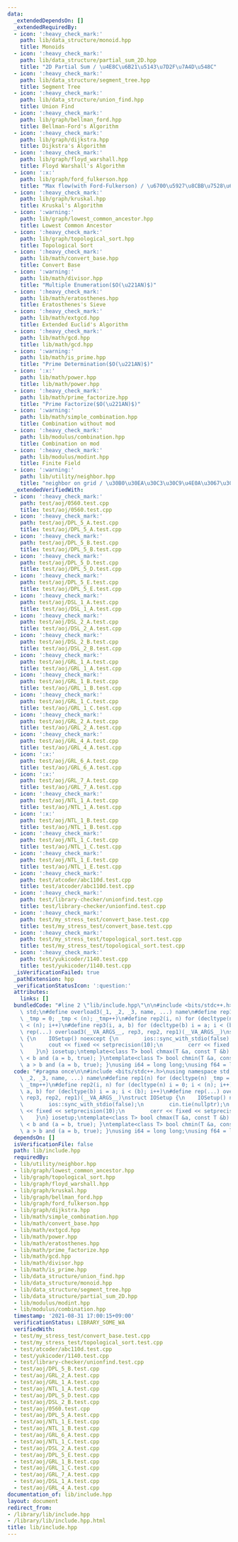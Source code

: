 ```yaml
---
data:
  _extendedDependsOn: []
  _extendedRequiredBy:
  - icon: ':heavy_check_mark:'
    path: lib/data_structure/monoid.hpp
    title: Monoids
  - icon: ':heavy_check_mark:'
    path: lib/data_structure/partial_sum_2D.hpp
    title: "2D Partial Sum / \u4E8C\u6B21\u5143\u7D2F\u7A4D\u548C"
  - icon: ':heavy_check_mark:'
    path: lib/data_structure/segment_tree.hpp
    title: Segment Tree
  - icon: ':heavy_check_mark:'
    path: lib/data_structure/union_find.hpp
    title: Union Find
  - icon: ':heavy_check_mark:'
    path: lib/graph/bellman_ford.hpp
    title: Bellman-Ford's Algorithm
  - icon: ':heavy_check_mark:'
    path: lib/graph/dijkstra.hpp
    title: Dijkstra's Algorithm
  - icon: ':heavy_check_mark:'
    path: lib/graph/floyd_warshall.hpp
    title: Floyd Warshall's Algorithm
  - icon: ':x:'
    path: lib/graph/ford_fulkerson.hpp
    title: "Max flow(with Ford-Fulkerson) / \u6700\u5927\u8CBB\u7528\u6D41"
  - icon: ':heavy_check_mark:'
    path: lib/graph/kruskal.hpp
    title: Kruskal's Algorithm
  - icon: ':warning:'
    path: lib/graph/lowest_common_ancestor.hpp
    title: Lowest Common Ancestor
  - icon: ':heavy_check_mark:'
    path: lib/graph/topological_sort.hpp
    title: Topological Sort
  - icon: ':heavy_check_mark:'
    path: lib/math/convert_base.hpp
    title: Convert Base
  - icon: ':warning:'
    path: lib/math/divisor.hpp
    title: "Multiple Enumeration($O(\u221AN)$)"
  - icon: ':heavy_check_mark:'
    path: lib/math/eratosthenes.hpp
    title: Eratosthenes's Sieve
  - icon: ':heavy_check_mark:'
    path: lib/math/extgcd.hpp
    title: Extended Euclid's Algorithm
  - icon: ':heavy_check_mark:'
    path: lib/math/gcd.hpp
    title: lib/math/gcd.hpp
  - icon: ':warning:'
    path: lib/math/is_prime.hpp
    title: "Prime Determination($O(\u221AN)$)"
  - icon: ':x:'
    path: lib/math/power.hpp
    title: lib/math/power.hpp
  - icon: ':heavy_check_mark:'
    path: lib/math/prime_factorize.hpp
    title: "Prime Factorize($O(\u221AN)$)"
  - icon: ':warning:'
    path: lib/math/simple_combination.hpp
    title: Combination without mod
  - icon: ':heavy_check_mark:'
    path: lib/modulus/combination.hpp
    title: Combination on mod
  - icon: ':heavy_check_mark:'
    path: lib/modulus/modint.hpp
    title: Finite Field
  - icon: ':warning:'
    path: lib/utility/neighbor.hpp
    title: "neighbor on grid / \u30B0\u30EA\u30C3\u30C9\u4E0A\u3067\u306E\u8FD1\u508D"
  _extendedVerifiedWith:
  - icon: ':heavy_check_mark:'
    path: test/aoj/0560.test.cpp
    title: test/aoj/0560.test.cpp
  - icon: ':heavy_check_mark:'
    path: test/aoj/DPL_5_A.test.cpp
    title: test/aoj/DPL_5_A.test.cpp
  - icon: ':heavy_check_mark:'
    path: test/aoj/DPL_5_B.test.cpp
    title: test/aoj/DPL_5_B.test.cpp
  - icon: ':heavy_check_mark:'
    path: test/aoj/DPL_5_D.test.cpp
    title: test/aoj/DPL_5_D.test.cpp
  - icon: ':heavy_check_mark:'
    path: test/aoj/DPL_5_E.test.cpp
    title: test/aoj/DPL_5_E.test.cpp
  - icon: ':heavy_check_mark:'
    path: test/aoj/DSL_1_A.test.cpp
    title: test/aoj/DSL_1_A.test.cpp
  - icon: ':heavy_check_mark:'
    path: test/aoj/DSL_2_A.test.cpp
    title: test/aoj/DSL_2_A.test.cpp
  - icon: ':heavy_check_mark:'
    path: test/aoj/DSL_2_B.test.cpp
    title: test/aoj/DSL_2_B.test.cpp
  - icon: ':heavy_check_mark:'
    path: test/aoj/GRL_1_A.test.cpp
    title: test/aoj/GRL_1_A.test.cpp
  - icon: ':heavy_check_mark:'
    path: test/aoj/GRL_1_B.test.cpp
    title: test/aoj/GRL_1_B.test.cpp
  - icon: ':heavy_check_mark:'
    path: test/aoj/GRL_1_C.test.cpp
    title: test/aoj/GRL_1_C.test.cpp
  - icon: ':heavy_check_mark:'
    path: test/aoj/GRL_2_A.test.cpp
    title: test/aoj/GRL_2_A.test.cpp
  - icon: ':heavy_check_mark:'
    path: test/aoj/GRL_4_A.test.cpp
    title: test/aoj/GRL_4_A.test.cpp
  - icon: ':x:'
    path: test/aoj/GRL_6_A.test.cpp
    title: test/aoj/GRL_6_A.test.cpp
  - icon: ':x:'
    path: test/aoj/GRL_7_A.test.cpp
    title: test/aoj/GRL_7_A.test.cpp
  - icon: ':heavy_check_mark:'
    path: test/aoj/NTL_1_A.test.cpp
    title: test/aoj/NTL_1_A.test.cpp
  - icon: ':x:'
    path: test/aoj/NTL_1_B.test.cpp
    title: test/aoj/NTL_1_B.test.cpp
  - icon: ':heavy_check_mark:'
    path: test/aoj/NTL_1_C.test.cpp
    title: test/aoj/NTL_1_C.test.cpp
  - icon: ':heavy_check_mark:'
    path: test/aoj/NTL_1_E.test.cpp
    title: test/aoj/NTL_1_E.test.cpp
  - icon: ':heavy_check_mark:'
    path: test/atcoder/abc110d.test.cpp
    title: test/atcoder/abc110d.test.cpp
  - icon: ':heavy_check_mark:'
    path: test/library-checker/unionfind.test.cpp
    title: test/library-checker/unionfind.test.cpp
  - icon: ':heavy_check_mark:'
    path: test/my_stress_test/convert_base.test.cpp
    title: test/my_stress_test/convert_base.test.cpp
  - icon: ':heavy_check_mark:'
    path: test/my_stress_test/topological_sort.test.cpp
    title: test/my_stress_test/topological_sort.test.cpp
  - icon: ':heavy_check_mark:'
    path: test/yukicoder/1140.test.cpp
    title: test/yukicoder/1140.test.cpp
  _isVerificationFailed: true
  _pathExtension: hpp
  _verificationStatusIcon: ':question:'
  attributes:
    links: []
  bundledCode: "#line 2 \"lib/include.hpp\"\n\n#include <bits/stdc++.h>\nusing namespace\
    \ std;\n#define overload3(_1, _2, _3, name, ...) name\n#define rep1(n) for (decltype(n)\
    \ _tmp = 0; _tmp < (n); _tmp++)\n#define rep2(i, n) for (decltype(n) i = 0; i\
    \ < (n); i++)\n#define rep3(i, a, b) for (decltype(b) i = a; i < (b); i++)\n#define\
    \ rep(...) overload3(__VA_ARGS__, rep3, rep2, rep1)(__VA_ARGS__)\nstruct IOSetup\
    \ {\n    IOSetup() noexcept {\n        ios::sync_with_stdio(false);\n        cin.tie(nullptr);\n\
    \        cout << fixed << setprecision(10);\n        cerr << fixed << setprecision(10);\n\
    \    }\n} iosetup;\ntemplate<class T> bool chmax(T &a, const T &b) { return a\
    \ < b and (a = b, true); }\ntemplate<class T> bool chmin(T &a, const T &b) { return\
    \ a > b and (a = b, true); }\nusing i64 = long long;\nusing f64 = long double;\n"
  code: "#pragma once\n\n#include <bits/stdc++.h>\nusing namespace std;\n#define overload3(_1,\
    \ _2, _3, name, ...) name\n#define rep1(n) for (decltype(n) _tmp = 0; _tmp < (n);\
    \ _tmp++)\n#define rep2(i, n) for (decltype(n) i = 0; i < (n); i++)\n#define rep3(i,\
    \ a, b) for (decltype(b) i = a; i < (b); i++)\n#define rep(...) overload3(__VA_ARGS__,\
    \ rep3, rep2, rep1)(__VA_ARGS__)\nstruct IOSetup {\n    IOSetup() noexcept {\n\
    \        ios::sync_with_stdio(false);\n        cin.tie(nullptr);\n        cout\
    \ << fixed << setprecision(10);\n        cerr << fixed << setprecision(10);\n\
    \    }\n} iosetup;\ntemplate<class T> bool chmax(T &a, const T &b) { return a\
    \ < b and (a = b, true); }\ntemplate<class T> bool chmin(T &a, const T &b) { return\
    \ a > b and (a = b, true); }\nusing i64 = long long;\nusing f64 = long double;\n"
  dependsOn: []
  isVerificationFile: false
  path: lib/include.hpp
  requiredBy:
  - lib/utility/neighbor.hpp
  - lib/graph/lowest_common_ancestor.hpp
  - lib/graph/topological_sort.hpp
  - lib/graph/floyd_warshall.hpp
  - lib/graph/kruskal.hpp
  - lib/graph/bellman_ford.hpp
  - lib/graph/ford_fulkerson.hpp
  - lib/graph/dijkstra.hpp
  - lib/math/simple_combination.hpp
  - lib/math/convert_base.hpp
  - lib/math/extgcd.hpp
  - lib/math/power.hpp
  - lib/math/eratosthenes.hpp
  - lib/math/prime_factorize.hpp
  - lib/math/gcd.hpp
  - lib/math/divisor.hpp
  - lib/math/is_prime.hpp
  - lib/data_structure/union_find.hpp
  - lib/data_structure/monoid.hpp
  - lib/data_structure/segment_tree.hpp
  - lib/data_structure/partial_sum_2D.hpp
  - lib/modulus/modint.hpp
  - lib/modulus/combination.hpp
  timestamp: '2021-08-31 17:00:15+09:00'
  verificationStatus: LIBRARY_SOME_WA
  verifiedWith:
  - test/my_stress_test/convert_base.test.cpp
  - test/my_stress_test/topological_sort.test.cpp
  - test/atcoder/abc110d.test.cpp
  - test/yukicoder/1140.test.cpp
  - test/library-checker/unionfind.test.cpp
  - test/aoj/DPL_5_B.test.cpp
  - test/aoj/GRL_2_A.test.cpp
  - test/aoj/GRL_1_A.test.cpp
  - test/aoj/NTL_1_A.test.cpp
  - test/aoj/DPL_5_D.test.cpp
  - test/aoj/DSL_2_B.test.cpp
  - test/aoj/0560.test.cpp
  - test/aoj/DPL_5_A.test.cpp
  - test/aoj/NTL_1_E.test.cpp
  - test/aoj/NTL_1_B.test.cpp
  - test/aoj/GRL_6_A.test.cpp
  - test/aoj/NTL_1_C.test.cpp
  - test/aoj/DSL_2_A.test.cpp
  - test/aoj/DPL_5_E.test.cpp
  - test/aoj/GRL_1_B.test.cpp
  - test/aoj/GRL_1_C.test.cpp
  - test/aoj/GRL_7_A.test.cpp
  - test/aoj/DSL_1_A.test.cpp
  - test/aoj/GRL_4_A.test.cpp
documentation_of: lib/include.hpp
layout: document
redirect_from:
- /library/lib/include.hpp
- /library/lib/include.hpp.html
title: lib/include.hpp
---
```

